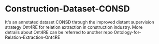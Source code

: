 # Construction-Dataset-CONSD
It's an annotated dataset CONSD through the improved distant supervision strategy Ont4RE for relation extraction in construction industry. More detrails about Ont4RE can be referred to another repo Ontology-for-Relation-Extraction-Ont4RE
